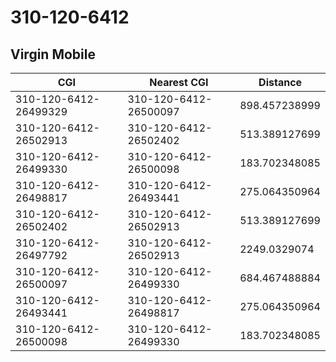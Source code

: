 # 310-120-6412
## Virgin Mobile


| CGI | Nearest CGI | Distance |
|-----|-------------|----------|
| 310-120-6412-26499329 | 310-120-6412-26500097 | 898.457238999 |
| 310-120-6412-26502913 | 310-120-6412-26502402 | 513.389127699 |
| 310-120-6412-26499330 | 310-120-6412-26500098 | 183.702348085 |
| 310-120-6412-26498817 | 310-120-6412-26493441 | 275.064350964 |
| 310-120-6412-26502402 | 310-120-6412-26502913 | 513.389127699 |
| 310-120-6412-26497792 | 310-120-6412-26502913 | 2249.0329074 |
| 310-120-6412-26500097 | 310-120-6412-26499330 | 684.467488884 |
| 310-120-6412-26493441 | 310-120-6412-26498817 | 275.064350964 |
| 310-120-6412-26500098 | 310-120-6412-26499330 | 183.702348085 |
